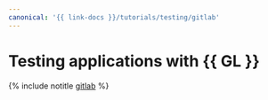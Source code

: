 ```yaml
---
canonical: '{{ link-docs }}/tutorials/testing/gitlab'
---
```


# Testing applications with {{ GL }}

{% include notitle [gitlab](../../_tutorials/dev/gitlab.md) %}